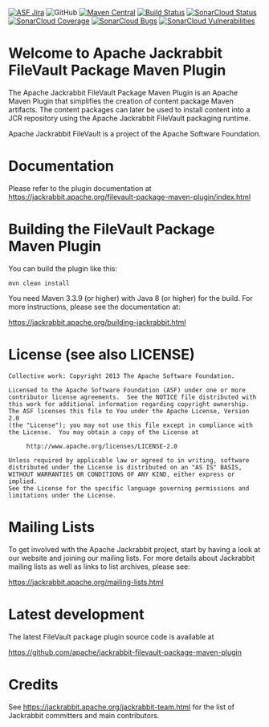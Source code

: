 [![ASF Jira](https://img.shields.io/badge/ASF%20JIRA-JCRVLT-orange)](https://issues.apache.org/jira/projects/JCRVLT/summary)
![GitHub](https://img.shields.io/github/license/apache/jackrabbit-filevault-package-maven-plugin)
[![Maven Central](https://img.shields.io/maven-central/v/org.apache.jackrabbit/filevault-package-maven-plugin.svg?label=Maven%20Central)](https://search.maven.org/artifact/org.apache.jackrabbit/filevault-package-maven-plugin)
[![Build Status](https://ci-builds.apache.org/buildStatus/icon?job=Jackrabbit%2Ffilevault-package-maven-plugin%2Ffmaster)](https://ci-builds.apache.org/job/Jackrabbit/job/filevault-package-maven-plugin/job/master/)
[![SonarCloud Status](https://sonarcloud.io/api/project_badges/measure?project=apache_jackrabbit-filevault-package-maven-plugin&metric=alert_status)](https://sonarcloud.io/dashboard?id=apache_jackrabbit-filevault-package-maven-plugin)
[![SonarCloud Coverage](https://sonarcloud.io/api/project_badges/measure?project=apache_jackrabbit-filevault-package-maven-plugin&metric=coverage)](https://sonarcloud.io/component_measures/metric/coverage/list?id=apache_jackrabbit-filevault-package-maven-plugin)
[![SonarCloud Bugs](https://sonarcloud.io/api/project_badges/measure?project=apache_jackrabbit-filevault-package-maven-plugin&metric=bugs)](https://sonarcloud.io/component_measures/metric/reliability_rating/list?id=apache_jackrabbit-filevault-package-maven-plugin)
[![SonarCloud Vulnerabilities](https://sonarcloud.io/api/project_badges/measure?project=apache_jackrabbit-filevault-package-maven-plugin&metric=vulnerabilities)](https://sonarcloud.io/component_measures/metric/security_rating/list?id=apache_jackrabbit-filevault-package-maven-plugin)

Welcome to Apache Jackrabbit FileVault Package Maven Plugin
===========================================================

The Apache Jackrabbit FileVault Package Maven Plugin is an Apache Maven Plugin 
that simplifies the creation of content package Maven artifacts. The content 
packages can later be used to install content into a JCR repository using the 
Apache Jackrabbit FileVault packaging runtime.

Apache Jackrabbit FileVault is a project of the Apache Software Foundation.

Documentation
=============
Please refer to the plugin documentation at 
<https://jackrabbit.apache.org/filevault-package-maven-plugin/index.html>


Building the FileVault Package Maven Plugin
===========================================

You can build the plugin like this:

    mvn clean install

You need Maven 3.3.9 (or higher) with Java 8 (or higher) for the build.
For more instructions, please see the documentation at:

   <https://jackrabbit.apache.org/building-jackrabbit.html>

License (see also LICENSE)
==============================

```
Collective work: Copyright 2013 The Apache Software Foundation.

Licensed to the Apache Software Foundation (ASF) under one or more
contributor license agreements.  See the NOTICE file distributed with
this work for additional information regarding copyright ownership.
The ASF licenses this file to You under the Apache License, Version 2.0
(the "License"); you may not use this file except in compliance with
the License.  You may obtain a copy of the License at

     http://www.apache.org/licenses/LICENSE-2.0

Unless required by applicable law or agreed to in writing, software
distributed under the License is distributed on an "AS IS" BASIS,
WITHOUT WARRANTIES OR CONDITIONS OF ANY KIND, either express or implied.
See the License for the specific language governing permissions and
limitations under the License.
```

Mailing Lists
=============

To get involved with the Apache Jackrabbit project, start by having a
look at our website and joining our mailing lists. For more details about
Jackrabbit mailing lists as well as links to list archives, please see:

   <https://jackrabbit.apache.org/mailing-lists.html>

Latest development
==================

The latest FileVault package plugin source code is available at

   <https://github.com/apache/jackrabbit-filevault-package-maven-plugin>


Credits
=======

See <https://jackrabbit.apache.org/jackrabbit-team.html> for the list of
Jackrabbit committers and main contributors.
